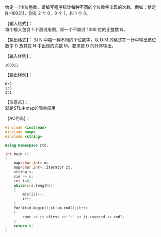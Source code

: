 给定一个k位整数，请编写程序统计每种不同的个位数字出现的次数。例如：给定 N=100311，则有 2 个 0，3 个 1，和 1 个 3。  


【输入格式】：  
每个输入包含 1 个测试用例，即一个不超过 1000 位的正整数 N。  


【输出格式】：
对 N 中每一种不同的个位数字，以 D:M 的格式在一行中输出该位数字 D 及其在 N 中出现的次数 M。要求按 D 的升序输出。  


【输入样例】：  
```
100311
```
【输出样例】：  
```
0:2
1:3
3:1
```

【注意点】：  
就是STL中map的简单应用  

【AC代码】：  
```cpp
#include <iostream>
#include <map>
#include <string>

using namespace std;

int main ()
{
	map<char,int> m;
	map<char,int>::iterator it;
	string s;
	cin >> s;
	int i=0;
	while(i<s.length())
	{
		m[s[i]]++;
		i++;
	}
	for(it=m.begin();it!=m.end();it++)
	{
		cout << it->first << ":" << it->second << endl;
	}
	return 0;
}
```